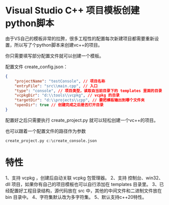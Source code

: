 # Visual Studio C++ 项目模板创建python脚本

由于VS自己的模板非常的拉胯，很多工程性的配置每次新建项目都需要重新设置，所以写了个python脚本来创建vc++的项目。

你只需要填写部分配置文件就可以创建一个模板。

配置文件 create_config.json：

```json
{
    "projectName": "testConsole", // 项目名称
    "entryFile": "src\\main.cpp", // 入口
    "type": "console", // 项目类型，读取自当前目录下的 templates 里面的目录
    "vcpkgDir": "d:\\tools\\vcpkg", // vcpkg 的目录
    "targetDir": "d:\\projects\\cpp", // 要把模板输出到哪个文件夹
    "openDir": true // 创建完成之后是否打开目录
}
```

配置好之后只需要执行 create_project.py 就可以轻松创建一个vc++的项目。

也可以跟着一个配置文件的路径作为参数


```
create_project.py c:\create_console.json
```

# 特性

1、支持 vcpkg ，创建后自动关联 vcpkg 包管理器。
2、支持 控制台、win32、dll 项目，如果你有自己的项目模板也可以自行添加在 templates 目录里。
3、已经配置好工程目录结构，源代码放在 src 中，其他的中间文件和二进制文件放在 bin 目录中。
4、字符集默认改为多字符集。
5、默认支持c++20特性。

